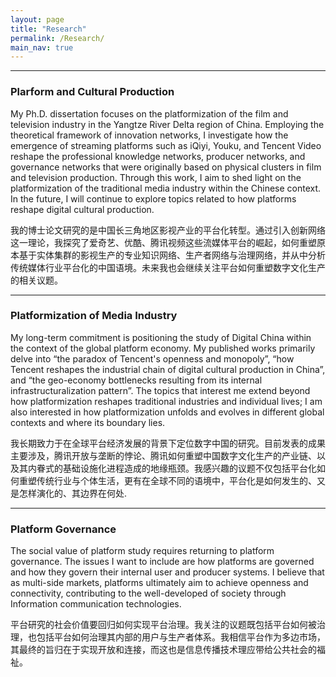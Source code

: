 ```yaml
---
layout: page
title: "Research"
permalink: /Research/
main_nav: true
---
```


<hr>
<h3>Plarform and Cultural Production</h3>
My Ph.D. dissertation focuses on the platformization of the film and television industry in the Yangtze River Delta region of China. Employing the theoretical framework of innovation networks, I investigate how the emergence of streaming platforms such as iQiyi, Youku, and Tencent Video reshape the professional knowledge networks, producer networks, and governance networks that were originally based on physical clusters in film and television production. Through this work, I aim to shed light on the platformization of the traditional media industry within the Chinese context. In the future, I will continue to explore topics related to how platforms reshape digital cultural production.


我的博士论文研究的是中国长三角地区影视产业的平台化转型。通过引入创新网络这一理论，我探究了爱奇艺、优酷、腾讯视频这些流媒体平台的崛起，如何重塑原本基于实体集群的影视生产的专业知识网络、生产者网络与治理网络，并从中分析传统媒体行业平台化的中国语境。未来我也会继续关注平台如何重塑数字文化生产的相关议题。

<ul>

  
</ul>
<hr>

<h3>Platformization of Media Industry</h3>

My long-term commitment is positioning the study of Digital China within the context of the global platform economy. My published works primarily delve into “the paradox of Tencent's openness and monopoly”, “how Tencent reshapes the industrial chain of digital cultural production in China”, and “the geo-economy bottlenecks resulting from its internal infrastructuralization pattern”. The topics that interest me extend beyond how platformization reshapes traditional industries and individual lives; I am also interested in how platformization unfolds and evolves in different global contexts and where its boundary lies.

我长期致力于在全球平台经济发展的背景下定位数字中国的研究。目前发表的成果主要涉及，腾讯开放与垄断的悖论、腾讯如何重塑中国数字文化生产的产业链、以及其内眷式的基础设施化进程造成的地缘瓶颈。我感兴趣的议题不仅包括平台化如何重塑传统行业与个体生活，更有在全球不同的语境中，平台化是如何发生的、又是怎样演化的、其边界在何处.

<ul>

  
</ul>
<hr>
<h3>Platform Governance</h3>

The social value of platform study requires returning to platform governance. The issues I want to include are how platforms are governed and how they govern their internal user and producer systems. I believe that as multi-side markets, platforms ultimately aim to achieve openness and connectivity, contributing to the well-developed of society through Information communication technologies.

平台研究的社会价值要回归如何实现平台治理。我关注的议题既包括平台如何被治理，也包括平台如何治理其内部的用户与生产者体系。我相信平台作为多边市场，其最终的旨归在于实现开放和连接，而这也是信息传播技术理应带给公共社会的福祉。


<ul>

  
</ul>
